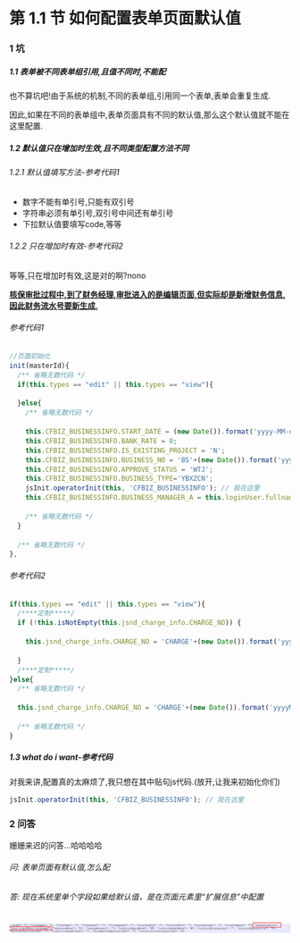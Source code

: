 # 第 1.1 节 如何配置表单页面默认值

### 1 坑

##### 1.1 表单被不同表单组引用,且值不同时,不能配

也不算坑吧!由于系统的机制,不同的表单组,引用同一个表单,表单会重复生成.

因此,如果在不同的表单组中,表单页面具有不同的默认值,那么这个默认值就不能在这里配置.

##### 1.2 默认值只在增加时生效,且不同类型配置方法不同

###### 1.2.1 默认值填写方法-参考代码1

- 数字不能有单引号,只能有双引号
- 字符串必须有单引号,双引号中间还有单引号
- 下拉默认值要填写code,等等

###### 1.2.2 只在增加时有效-参考代码2

等等,只在增加时有效,这是对的啊?nono

**<u>核保审批过程中,到了财务经理,审批进入的是编辑页面,但实际却是新增财务信息,因此财务流水号要新生成.</u>**

###### 参考代码1

```js
//页面初始化
init(masterId){
  /** 省略无数代码 */
  if(this.types == "edit" || this.types == "view"){
    
  }else{
    /** 省略无数代码 */
    
    this.CFBIZ_BUSINESSINFO.START_DATE = (new Date()).format('yyyy-MM-dd ');
    this.CFBIZ_BUSINESSINFO.BANK_RATE = 0;
    this.CFBIZ_BUSINESSINFO.IS_EXISTING_PROJECT = 'N';
    this.CFBIZ_BUSINESSINFO.BUSINESS_NO = 'BS'+(new Date()).format('yyyyMMddHHmmssSSS');
    this.CFBIZ_BUSINESSINFO.APPROVE_STATUS = 'WTJ';
    this.CFBIZ_BUSINESSINFO.BUSINESS_TYPE='YBXZCN';
    jsInit.operatorInit(this, 'CFBIZ_BUSINESSINFO'); // 我在这里
    this.CFBIZ_BUSINESSINFO.BUSINESS_MANAGER_A = this.loginUser.fullname;
    
    /** 省略无数代码 */
  }
  
  /** 省略无数代码 */
},
```

###### 参考代码2

```js
if(this.types == "edit" || this.types == "view"){
  /****定制*****/
  if (!this.isNotEmpty(this.jsnd_charge_info.CHARGE_NO)) {
    
    this.jsnd_charge_info.CHARGE_NO = 'CHARGE'+(new Date()).format('yyyyMMddHHmmssSSS');
    
  }
  /****定制*****/
}else{
  /** 省略无数代码 */
  
  this.jsnd_charge_info.CHARGE_NO = 'CHARGE'+(new Date()).format('yyyyMMddHHmmssSSS');
  
  /** 省略无数代码 */
} 
```

##### 1.3 what do i want-参考代码

对我来讲,配置真的太麻烦了,我只想在其中贴句js代码.(放开,让我来初始化你们)

```js
jsInit.operatorInit(this, 'CFBIZ_BUSINESSINFO'); // 我在这里
```

### 2 问答

姗姗来迟的问答...哈哈哈哈

###### 问: 表单页面有默认值,怎么配

###### 答: 现在系统里单个字段如果给默认值，是在页面元素里“扩展信息”中配置

![default_value_1](./img/default_value_1.png)